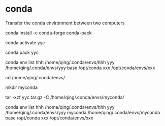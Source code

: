 # conda
Transfer the conda environment between two computers

conda install -c conda-forge conda-pack

conda activate yyc

conda pack yyc

conda env list
hhh     /home/qing/.conda/envs/hhh
yyy     /home/qing/.conda/envs/yyy
base    /opt/conda
xxx     /opt/conda/envs/xxx

cd /home/qing/.conda/envs/

mkdir myconda

tar -xzf yyc.tar.gz -C /home/qing/.conda/envs/myconda/

conda env list
hhh     /home/qing/.conda/envs/hhh
yyy     /home/qing/.conda/envs/yyy
myconda /home/qing/.conda/envs/myconda
base    /opt/conda
xxx     /opt/conda/envs/xxx
